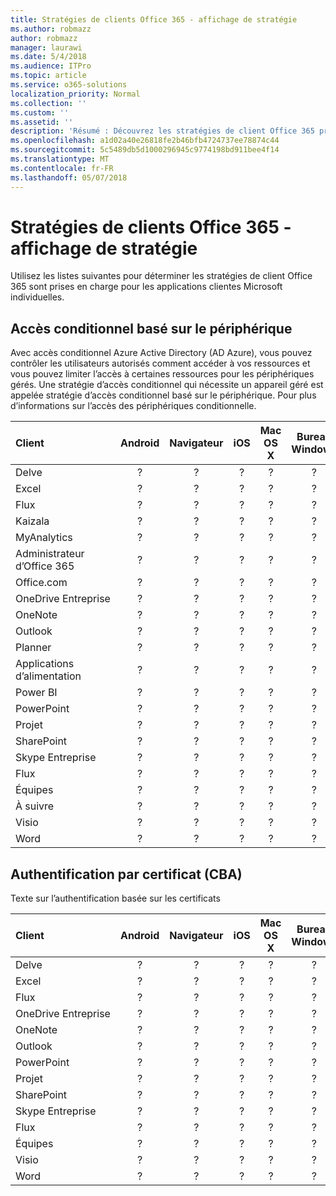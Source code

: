 ```yaml
---
title: Stratégies de clients Office 365 - affichage de stratégie
ms.author: robmazz
author: robmazz
manager: laurawi
ms.date: 5/4/2018
ms.audience: ITPro
ms.topic: article
ms.service: o365-solutions
localization_priority: Normal
ms.collection: ''
ms.custom: ''
ms.assetid: ''
description: 'Résumé : Découvrez les stratégies de client Office 365 pris en charge par les navigateurs, Android, iOS, Mac OS X, Windows et Windows Mobile.'
ms.openlocfilehash: a1d02a40e26818fe2b46bfb4724737ee78874c44
ms.sourcegitcommit: 5c5489db5d1000296945c9774198bd911bee4f14
ms.translationtype: MT
ms.contentlocale: fr-FR
ms.lasthandoff: 05/07/2018
---
```

# <a name="office-365-client-policies---policy-view"></a>Stratégies de clients Office 365 - affichage de stratégie
Utilisez les listes suivantes pour déterminer les stratégies de client Office 365 sont prises en charge pour les applications clientes Microsoft individuelles.

## <a name="device-based-conditional-access"></a>Accès conditionnel basé sur le périphérique
Avec accès conditionnel Azure Active Directory (AD Azure), vous pouvez contrôler les utilisateurs autorisés comment accéder à vos ressources et vous pouvez limiter l’accès à certaines ressources pour les périphériques gérés. Une stratégie d’accès conditionnel qui nécessite un appareil géré est appelée stratégie d’accès conditionnel basé sur le périphérique. Pour plus d’informations sur l’accès des périphériques conditionnelle.

|**Client**|**Android**|**Navigateur**|**iOS**|**Mac OS X**|**Bureau Windows**|**10 de Windows Mobile**|**Applications modernes Windows 10**|
|:-----|:-----:|:------:|:------:|:-----:|:-----:|:-----:|:-----:|
| Delve | ? | ? | ? | ? | ? | ? | ? |
| Excel | ? | ? | ? | ? | ? | ? | ? |
| Flux | ? | ? | ? | ? | ? | ? | ? |
| Kaizala | ? | ? | ? | ? | ? | ? | ? |
| MyAnalytics | ? | ? | ? | ? | ? | ? | ? |
| Administrateur d’Office 365 | ? | ? | ? | ? | ? | ? | ? |
| Office.com | ? | ? | ? | ? | ? | ? | ? |
| OneDrive Entreprise | ? | ? | ? | ? | ? | ? | ? |
|  OneNote | ? | ? | ? | ? | ? | ? | ? |
| Outlook | ? | ? | ? | ? | ? | ? | ? |
| Planner | ? | ? | ? | ? | ? | ? | ? |
| Applications d’alimentation | ? | ? | ? | ? | ? | ? | ? |
| Power BI | ? | ? | ? | ? | ? | ? | ? |
|  PowerPoint | ? | ? | ? | ? | ? | ? | ? |
| Projet | ? | ? | ? | ? | ? | ? | ? |
| SharePoint | ? | ? | ? | ? | ? | ? | ? |
| Skype Entreprise | ? | ? | ? | ? | ? | ? | ? |
| Flux | ? | ? | ? | ? | ? | ? | ? |
| Équipes | ? | ? | ? | ? | ? | ? | ? |
| À suivre | ? | ? | ? | ? | ? | ? | ? |
| Visio | ? | ? | ? | ? | ? | ? | ? |
| Word | ? | ? | ? | ? | ? | ? | ? |

## <a name="certificate-based-authentication-cba"></a>Authentification par certificat (CBA)
Texte sur l’authentification basée sur les certificats

|**Client**|**Android**|**Navigateur**|**iOS**|**Mac OS X**|**Bureau Windows**|**10 de Windows Mobile**|**Applications modernes Windows 10**|
|:-----|:-----:|:------:|:------:|:-----:|:-----:|:-----:|:-----:|
| Delve | ? | ? | ? | ? | ? | ? | ? |
| Excel | ? | ? | ? | ? | ? | ? | ? |
| Flux | ? | ? | ? | ? | ? | ? | ? |
| OneDrive Entreprise | ? | ? | ? | ? | ? | ? | ? |
|  OneNote | ? | ? | ? | ? | ? | ? | ? |
| Outlook | ? | ? | ? | ? | ? | ? | ? |
|  PowerPoint | ? | ? | ? | ? | ? | ? | ? |
| Projet | ? | ? | ? | ? | ? | ? | ? |
| SharePoint | ? | ? | ? | ? | ? | ? | ? |
| Skype Entreprise | ? | ? | ? | ? | ? | ? | ? |
| Flux | ? | ? | ? | ? | ? | ? | ? |
| Équipes | ? | ? | ? | ? | ? | ? | ? |
| Visio | ? | ? | ? | ? | ? | ? | ? |
| Word | ? | ? | ? | ? | ? | ? | ? |